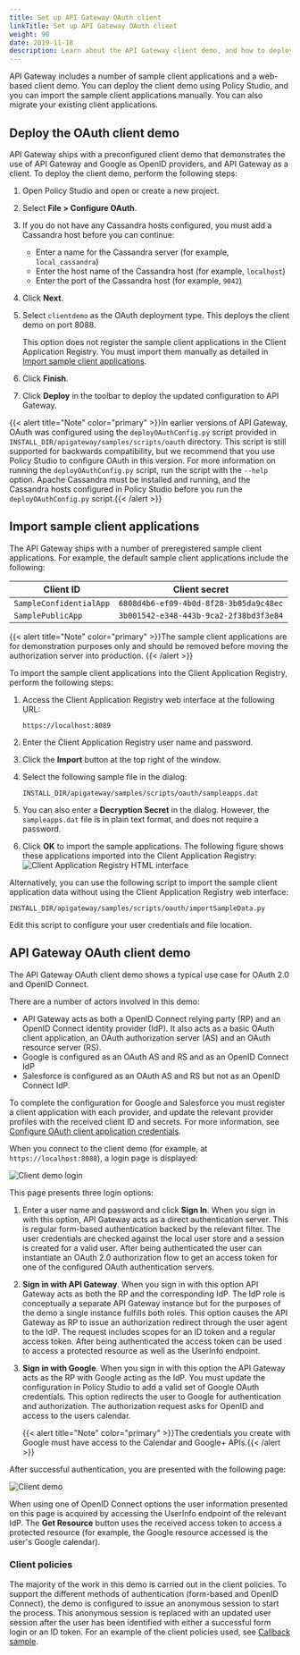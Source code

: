 ```yaml
---
title: Set up API Gateway OAuth client
linkTitle: Set up API Gateway OAuth client
weight: 90
date: 2019-11-18
description: Learn about the API Gateway client demo, and how to deploy the OAuth client demo and import sample applications.
---
```


API Gateway includes a number of sample client applications and a web-based client demo. You can deploy the client demo using Policy Studio, and you can import the sample client applications manually. You can also migrate your existing client applications.

## Deploy the OAuth client demo

API Gateway ships with a preconfigured client demo that demonstrates the use of API Gateway and Google as OpenID providers, and API Gateway as a client. To deploy the client demo, perform the following steps:

1. Open Policy Studio and open or create a new project.
2. Select **File > Configure OAuth**.
3. If you do not have any Cassandra hosts configured, you must add a Cassandra host before you can continue:
    * Enter a name for the Cassandra server (for example, `local_cassandra`)
    * Enter the host name of the Cassandra host (for example, `localhost`)
    * Enter the port of the Cassandra host (for example, `9042`)
4. Click **Next**.
5. Select `clientdemo` as the OAuth deployment type. This deploys the client demo on port 8088.

    This option does not register the sample client applications in the Client Application Registry. You must import them manually as detailed in [Import sample client applications](#import-sample-client-applications).

6. Click **Finish**.
7. Click **Deploy** in the toolbar to deploy the updated configuration to API Gateway.

{{< alert title="Note" color="primary" >}}In earlier versions of API Gateway, OAuth was configured using the `deployOAuthConfig.py` script provided in `INSTALL_DIR/apigateway/samples/scripts/oauth` directory. This script is still supported for backwards compatibility, but we recommend that you use Policy Studio to configure OAuth in this version. For more information on running the `deployOAuthConfig.py` script, run the script with the `--help` option. Apache Cassandra must be installed and running, and the Cassandra hosts configured in Policy Studio before you run the `deployOAuthConfig.py` script.{{< /alert >}}

## Import sample client applications

The API Gateway ships with a number of preregistered sample client applications. For example, the default sample client applications include the following:

| Client ID               | Client secret                          |
|-------------------------|----------------------------------------|
| `SampleConfidentialApp` | `6808d4b6-ef09-4b0d-8f28-3b05da9c48ec` |
| `SamplePublicApp`       | `3b001542-e348-443b-9ca2-2f38bd3f3e84` |

{{< alert title="Note" color="primary" >}}The sample client applications are for demonstration purposes only and should be removed before moving the authorization server into production. {{< /alert >}}

To import the sample client applications into the Client Application Registry, perform the following steps:

1. Access the Client Application Registry web interface at the following URL:

    ```
    https://localhost:8089
    ```

2. Enter the Client Application Registry user name and password.
3. Click the **Import** button at the top right of the window.
4. Select the following sample file in the dialog:

    ```
    INSTALL_DIR/apigateway/samples/scripts/oauth/sampleapps.dat
    ```

5. You can also enter a **Decryption Secret** in the dialog. However, the `sampleapps.dat` file is in plain text format, and does not require a password.
6. Click **OK** to import the sample applications. The following figure shows these applications imported into the Client Application Registry:
    ![Client Application Registry HTML interface](/Images/OAuth/oauth_app_reg_ui.png)

Alternatively, you can use the following script to import the sample client application data without using the Client Application Registry web interface:

```
INSTALL_DIR/apigateway/samples/scripts/oauth/importSampleData.py
```

Edit this script to configure your user credentials and file location.

## API Gateway OAuth client demo

The API Gateway OAuth client demo shows a typical use case for OAuth 2.0 and OpenID Connect.

There are a number of actors involved in this demo:

* API Gateway acts as both a OpenID Connect relying party (RP) and an OpenID Connect identity provider (IdP). It also acts as a basic OAuth client application, an OAuth authorization server (AS) and an OAuth resource server (RS).
* Google is configured as an OAuth AS and RS and as an OpenID Connect IdP
* Salesforce is configured as an OAuth AS and RS but not as an OpenID Connect IdP.

To complete the configuration for Google and Salesforce you must register a client application with each provider, and update the relevant provider profiles with the received client ID and secrets. For more information, see [Configure OAuth client application credentials](/docs/apim_policydev/apigw_oauth/gw_oauth_client/#configure-oauth-client-application-credentials).

When you connect to the client demo (for example, at `https://localhost:8088`), a login page is displayed:

![Client demo login](/Images/OAuth/demo_login.png)

This page presents three login options:

1. Enter a user name and password and click **Sign In**. When you sign in with this option, API Gateway acts as a direct authentication server. This is regular form-based authentication backed by the relevant filter. The user credentials are checked against the local user store and a session is created for a valid user. After being authenticated the user can instantiate an OAuth 2.0 authorization flow to get an access token for one of the configured OAuth authentication servers.
2. **Sign in with API Gateway**. When you sign in with this option API Gateway acts as both the RP and the corresponding IdP. The IdP role is conceptually a separate API Gateway instance but for the purposes of the demo a single instance fulfills both roles. This option causes the API Gateway as RP to issue an authorization redirect through the user agent to the IdP. The request includes scopes for an ID token and a regular access token. After being authenticated the access token can be used to access a protected resource as well as the UserInfo endpoint.
3. **Sign in with Google**. When you sign in with this option the API Gateway acts as the RP with Google acting as the IdP. You must update the configuration in Policy Studio to add a valid set of Google OAuth credentials. This option redirects the user to Google for authentication and authorization. The authorization request asks for OpenID and access to the users calendar.

    {{< alert title="Note" color="primary" >}}The credentials you create with Google must have access to the Calendar and Google+ APIs.{{< /alert >}}

After successful authentication, you are presented with the following page:

![Client demo](/Images/OAuth/client_sample.png)

When using one of OpenID Connect options the user information presented on this page is acquired by accessing the UserInfo endpoint of the relevant IdP. The **Get Resource** button uses the received access token to access a protected resource (for example, the Google resource accessed is the user's Google calendar).

### Client policies

The majority of the work in this demo is carried out in the client policies. To support the different methods of authentication (form-based and OpenID Connect), the demo is configured to issue an anonymous session to start the process. This anonymous session is replaced with an updated user session after the user has been identified with either a successful form login or an ID token. For an example of the client policies used, see [Callback sample](/docs/apim_policydev/apigw_oauth/gw_oauth_client/#callback-sample).
